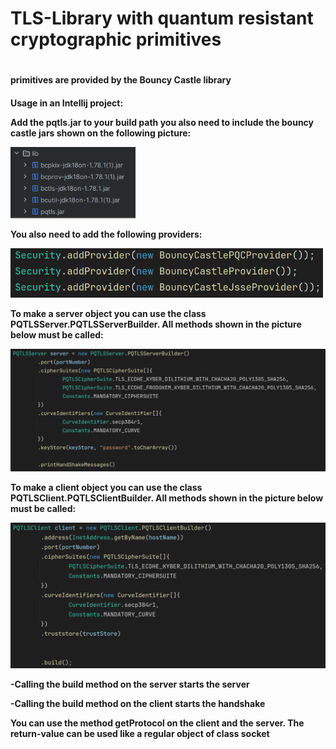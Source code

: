 <h1>TLS-Library with quantum resistant cryptographic primitives<h1/>


<h4>primitives are provided by the Bouncy Castle library<h4/>
<p font-size="12">Usage in an Intellij project:<p/>
  
<p font-size="10">Add the pqtls.jar to your build path you also need to include the bouncy castle jars shown on the following picture:<p/>

<img width="200" alt="image" src="https://github.com/Robin0206/PQTLS/blob/main/providers.png"/>

<p font-size="10">You also need to add the following providers:<p/>

<img width="500" alt="image" src="https://github.com/Robin0206/PQTLS/blob/main/buildPath.png"/>
<p font-size="10">To make a server object you can use the class PQTLSServer.PQTLSServerBuilder. All methods shown in the picture below must be called:<p/>

<img width="800" alt="image" src="https://github.com/Robin0206/PQTLS/blob/main/server.png"/>
<p font-size="10">To make a client object you can use the class PQTLSClient.PQTLSClientBuilder. All methods shown in the picture below must be called:<p/>

<img width="800" alt="image" src="https://github.com/Robin0206/PQTLS/blob/main/client.png"/>

<p>-Calling the build method on the server starts the server</p>
<p>-Calling the build method on the client starts the handshake</p>
<p>You can use the method getProtocol on the client and the server. The return-value can be used like a regular object of class socket</p>
